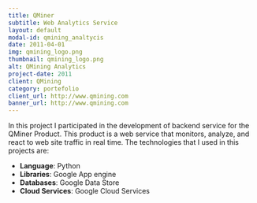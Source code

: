 ```yaml
---
title: QMiner
subtitle: Web Analytics Service
layout: default
modal-id: qmining_analtycis
date: 2011-04-01
img: qmining_logo.png
thumbnail: qmining_logo.png
alt: QMining Analytics
project-date: 2011
client: QMining
category: portefolio
client_url: http://www.qmining.com
banner_url: http://www.qmining.com
---
```


In this project I  participated in the development of backend service for the QMiner Product.
This product is a web service that monitors, analyze, and react to web site traffic in real time.
The technologies that I used in this projects are:

- **Language**: Python
- **Libraries**: Google App engine
- **Databases**:  Google Data Store
- **Cloud Services**: Google Cloud Services
